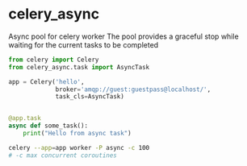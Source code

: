 # celery_async

Async pool for celery worker
The pool provides a graceful stop while waiting for the current tasks to be completed

```python
from celery import Celery
from celery_async.task import AsyncTask

app = Celery('hello',
             broker='amqp://guest:guestpass@localhost/',
             task_cls=AsyncTask)


@app.task
async def some_task():
    print("Hello from async task")
```


```bash
celery --app=app worker -P async -c 100 
# -c max concurrent coroutines 
```